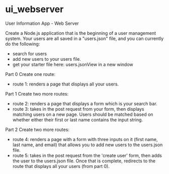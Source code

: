 # ui_webserver

User Information App - Web Server

Create a Node.js application that is the beginning of a user management system. Your users are all saved in a "users.json" file, and you can currently do the following:
- search for users
- add new users to your users file.
- get your starter file here: users.jsonView in a new window

Part 0
Create one route:
- route 1: renders a page that displays all your users.

Part 1
Create two more routes:
- route 2: renders a page that displays a form which is your search bar.
- route 3: takes in the post request from your form, then displays matching users on a new page. Users should be matched based on whether either their first or last name contains the input string.

Part 2
Create two more routes:
- route 4: renders a page with a form with three inputs on it (first name, last name, and email) that allows you to add new users to the users.json file.
- route 5: takes in the post request from the 'create user' form, then adds the user to the users.json file. Once that is complete, redirects to the route that displays all your users (from part 0).

